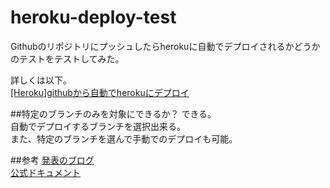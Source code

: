 # heroku-deploy-test
Githubのリポジトリにプッシュしたらherokuに自動でデプロイされるかどうかのテストをテストしてみた。

詳しくは以下。  
[[Heroku]githubから自動でherokuにデプロイ](http://kayakuguri.github.io/blog/2015/02/05/heroku-github-sync/)

##特定のブランチのみを対象にできるか？
できる。  
自動でデプロイするブランチを選択出来る。  
また、特定のブランチを選んで手動でのデプロイも可能。

##参考
[発表のブログ](https://blog.heroku.com/archives/2015/2/6/heroku_github_integration)  
[公式ドキュメント](https://devcenter.heroku.com/articles/github-integration)
